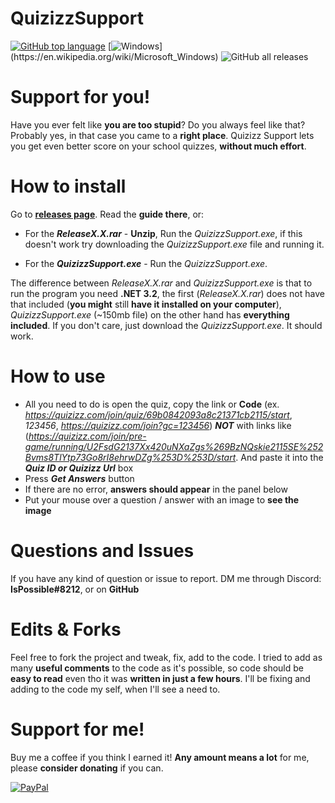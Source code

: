 
# QuizizzSupport
[![GitHub top language](https://img.shields.io/github/languages/top/AndyFilter/QuizizzSupport)](https://en.wikipedia.org/wiki/C_Sharp_(programming_language))  [![Windows](https://img.shields.io/badge/platform-Windows-0078d7.svg?)](https://en.wikipedia.org/wiki/Microsoft_Windows) ![GitHub all releases](https://img.shields.io/github/downloads/AndyFilter/QuizizzSupport/total)

# Support for you!
Have you ever felt like **you are too stupid**? Do you always feel like that? Probably yes, in that case you came to a **right place**. Quizizz Support lets you get even better score on your school quizzes, **without much effort**.

# How to install
Go to **[releases page](https://github.com/AndyFilter/QuizizzSupport/releases/latest)**. Read the **guide there**, or:

 - For the _**ReleaseX.X.rar**_ - **Unzip**, Run the _*QuizizzSupport.exe*_,  if this doesn't work try downloading the *QuizizzSupport.exe* file and running it.
  
 - For the _**QuizizzSupport.exe**_ - Run the _*QuizizzSupport.exe*_.

The difference between *ReleaseX.X.rar* and *QuizizzSupport.exe* is that to run the program you need **.NET 3.2**, the first (*ReleaseX.X.rar*) does not have that included (**you might** still **have it installed on your computer**), *QuizizzSupport.exe* (~150mb file) on the other hand has **everything included**. If you don't care, just download the *QuizizzSupport.exe*. It should work.
# How to use

 - All you need to do is open the quiz, copy the link or **Code** (ex. *https://quizizz.com/join/quiz/69b0842093a8c21371cb2115/start*, *123456*, *https://quizizz.com/join?gc=123456*) 
  ***NOT*** with links like (*https://quizizz.com/join/pre-game/running/U2FsdG2137Xx420uNXaZgs%269BzNQskie2115SE%252Bvms8TlYtp73Go8rI8ehrwDZg%253D%253D/start*. 
  And paste it into the ***Quiz ID or Quizizz Url*** box
 - Press ***Get Answers*** button
 - If there are no error, **answers should appear** in the panel below
 - Put your mouse over a question / answer with an image to **see the image**

# Questions and Issues
If you have any kind of question or issue to report. DM me through Discord: **IsPossible#8212**, or on **GitHub**


# Edits & Forks
Feel free to fork the project and tweak, fix, add to the code. I tried to add as many **useful comments** to the code as it's possible, so code should be **easy to read** even tho it was **written in just a few hours**.
I'll be fixing and adding to the code my self, when I'll see a need to.

# Support for me!
Buy me a coffee if you think I earned it! **Any amount means a lot** for me, please **consider donating** if you can.

[![PayPal](https://img.shields.io/badge/donate-PayPal-orange.svg?style=logo=PayPal)](https://www.paypal.me/MaciejGrzeda)
